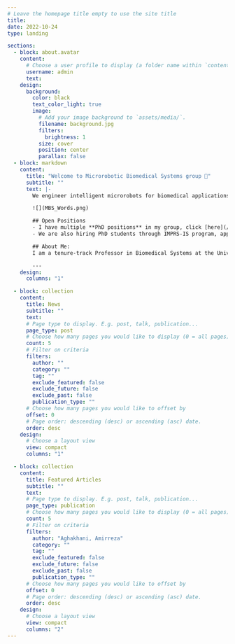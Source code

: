 ```yaml
---
# Leave the homepage title empty to use the site title
title:
date: 2022-10-24
type: landing

sections:
  - block: about.avatar
    content:
      # Choose a user profile to display (a folder name within `content/authors/`)
      username: admin
      text:
    design:
      background:
        color: black
        text_color_light: true
        image:
          # Add your image background to `assets/media/`.
          filename: background.jpg
          filters:
            brightness: 1
          size: cover
          position: center
          parallax: false
  - block: markdown
    content:
      title: "Welcome to Microrobotic Biomedical Systems group 👋"
      subtitle: ""
      text: |-
        We engineer intelligent microrobots for biomedical applications in targeted drug delivery, microsurgery, detoxification, and diagnostics by advancing micro- and nanofabrication as well as ultrasound technologies. To realize their full potential, medical microrobots have to master locomotion in complex biofluidic environments, wireless actuation and control, precise imaging and localization, or effective drug/cargo delivery. We overcome these challenges by incorporating biologically-inspired adaptive capabilities into microrobotic agents and utilize lab-on-a-chip and microfluidic systems to validate biological and therapeutic functions. We thus bridge the gap between biomedical research and clinical applications to propel medical microrobots to the forefront of modern healthcare.

        ![](MBS_Words.png)

        ## Open Positions
        - I have multiple **PhD positions** in my group, click [here](/team) for more information!
        - We are also hiring PhD students through IMPRS-IS program, apply [here](https://imprs.is.mpg.de/application)! 

        ## About Me:
        I am a tenure-track Professor in Biomedical Systems at the University of Stuttgart, where I lead the [Microrobotic Biomedical Systems](https://www.bio.uni-stuttgart.de/MicBioSys/) group in Faculty 04, [IBBS](https://www.bio.uni-stuttgart.de/en/). Previously, I was a Lecturer (Assistant Professor) in Mechanical Engineering at [Newcastle University](https://www.ncl.ac.uk). Prior to that, I was a postdoctoral fellow at [Max Planck Institute for Intelligent Systems](https://pi.is.mpg.de/), Department of Physical Intelligence in Stuttgart, Germany. I obtained my Ph.D. in Mechanical Engineering from [Koc University](https://www.ku.edu.tr/en), Turkey, in 2018. I got my B.Sc. in Mechanical Engineering from [Sharif University of Technology](https://en.sharif.edu/) in 2012.

        ---
    design:
      columns: "1"

  - block: collection
    content:
      title: News
      subtitle: ""
      text:
      # Page type to display. E.g. post, talk, publication...
      page_type: post
      # Choose how many pages you would like to display (0 = all pages)
      count: 5
      # Filter on criteria
      filters:
        author: ""
        category: ""
        tag: ""
        exclude_featured: false
        exclude_future: false
        exclude_past: false
        publication_type: ""
      # Choose how many pages you would like to offset by
      offset: 0
      # Page order: descending (desc) or ascending (asc) date.
      order: desc
    design:
      # Choose a layout view
      view: compact
      columns: "1"

  - block: collection
    content:
      title: Featured Articles
      subtitle: ""
      text:
      # Page type to display. E.g. post, talk, publication...
      page_type: publication
      # Choose how many pages you would like to display (0 = all pages)
      count: 5
      # Filter on criteria
      filters:
        author: "Aghakhani, Amirreza"
        category: ""
        tag: ""
        exclude_featured: false
        exclude_future: false
        exclude_past: false
        publication_type: ""
      # Choose how many pages you would like to offset by
      offset: 0
      # Page order: descending (desc) or ascending (asc) date.
      order: desc
    design:
      # Choose a layout view
      view: compact
      columns: "2"
---
```

